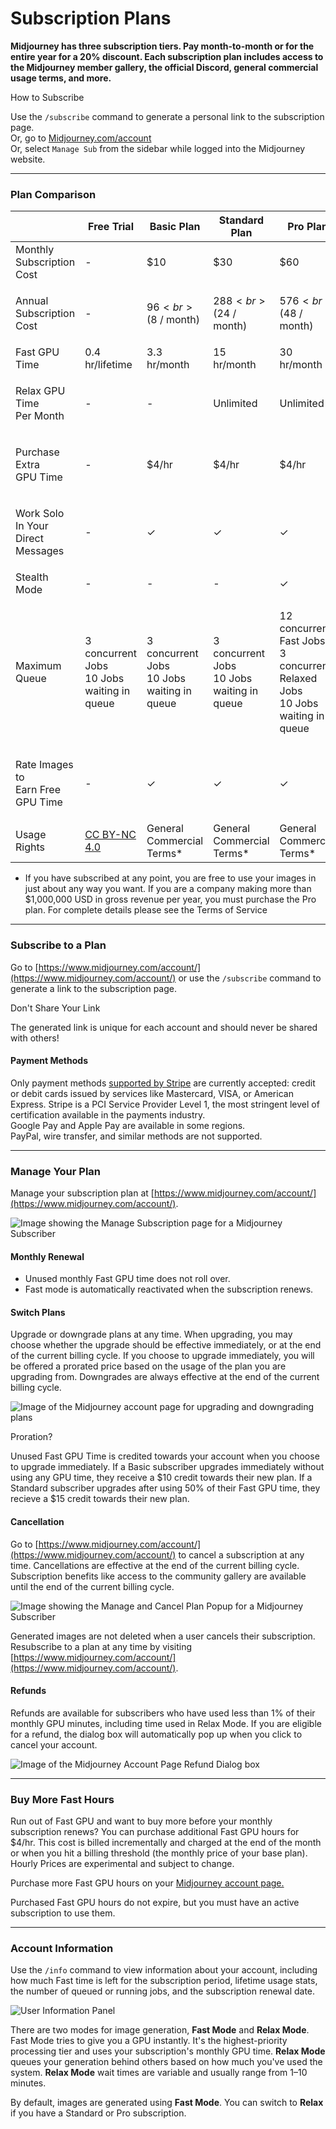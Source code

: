 # Subscription Plans

**Midjourney has three subscription tiers. Pay month-to-month or for the entire year for a 20% discount. Each subscription plan includes access to the Midjourney member gallery, the official Discord, general commercial usage terms, and more.**

How to Subscribe

Use the `/subscribe` command to generate a personal link to the subscription page.\
Or, go to [Midjourney.com/account](https://www.midjourney.com/account/)\
Or, select `Manage Sub` from the sidebar while logged into the Midjourney website.

***

### Plan Comparison <a href="#plan-comparison" id="plan-comparison"></a>

|                                             | Free Trial                                                     | Basic Plan                                           | Standard Plan                                        | Pro Plan                                                                                |
| ------------------------------------------- | -------------------------------------------------------------- | ---------------------------------------------------- | ---------------------------------------------------- | --------------------------------------------------------------------------------------- |
| Monthly Subscription Cost                   | -                                                              | $10                                                  | $30                                                  | $60                                                                                     |
| Annual Subscription Cost                    | -                                                              | <p>$96<br>($8 / month)</p>                           | <p>$288<br>($24 / month)</p>                         | <p>$576<br>($48 / month)</p>                                                            |
| Fast GPU Time                               | 0.4 hr/lifetime                                                | 3.3 hr/month                                         | 15 hr/month                                          | 30 hr/month                                                                             |
| <p>Relax GPU Time<br>Per Month</p>          | -                                                              | -                                                    | Unlimited                                            | Unlimited                                                                               |
| <p>Purchase Extra<br>GPU Time</p>           | -                                                              | $4/hr                                                | $4/hr                                                | $4/hr                                                                                   |
| <p>Work Solo In Your<br>Direct Messages</p> | -                                                              | ✓                                                    | ✓                                                    | ✓                                                                                       |
| Stealth Mode                                | -                                                              | -                                                    | -                                                    | ✓                                                                                       |
| Maximum Queue                               | <p>3 concurrent Jobs<br>10 Jobs waiting in queue</p>           | <p>3 concurrent Jobs<br>10 Jobs waiting in queue</p> | <p>3 concurrent Jobs<br>10 Jobs waiting in queue</p> | <p>12 concurrent Fast Jobs<br>3 concurrent Relaxed Jobs<br>10 Jobs waiting in queue</p> |
| <p>Rate Images to<br>Earn Free GPU Time</p> | -                                                              | ✓                                                    | ✓                                                    | ✓                                                                                       |
| Usage Rights                                | [CC BY-NC 4.0](http://creativecommons.org/licenses/by-nc/4.0/) | General Commercial Terms\*                           | General Commercial Terms\*                           | General Commercial Terms\*                                                              |

* If you have subscribed at any point, you are free to use your images in just about any way you want. If you are a company making more than $1,000,000 USD in gross revenue per year, you must purchase the Pro plan. For complete details please see the Terms of Service

***

### Subscribe to a Plan <a href="#subscribe-to-a-plan" id="subscribe-to-a-plan"></a>

Go to [https://www.midjourney.com/account/](https://www.midjourney.com/account/) or use the `/subscribe` command to generate a link to the subscription page.

Don't Share Your Link

The generated link is unique for each account and should never be shared with others!

#### Payment Methods

Only payment methods [supported by Stripe](https://stripe.com/docs/payments/cards/supported-card-brands) are currently accepted: credit or debit cards issued by services like Mastercard, VISA, or American Express. Stripe is a PCI Service Provider Level 1, the most stringent level of certification available in the payments industry.\
Google Pay and Apple Pay are available in some regions.\
PayPal, wire transfer, and similar methods are not supported.

***

### Manage Your Plan <a href="#manage-your-plan" id="manage-your-plan"></a>

Manage your subscription plan at [https://www.midjourney.com/account/](https://www.midjourney.com/account/).

![Image showing the Manage Subscription page for a Midjourney Subscriber](https://cdn.document360.io/3040c2b6-fead-4744-a3a9-d56d621c6c7e/Images/Documentation/MJ\_AccountPage.png)

#### Monthly Renewal

* Unused monthly Fast GPU time does not roll over.
* Fast mode is automatically reactivated when the subscription renews.

#### Switch Plans

Upgrade or downgrade plans at any time. When upgrading, you may choose whether the upgrade should be effective immediately, or at the end of the current billing cycle. If you choose to upgrade immediately, you will be offered a prorated price based on the usage of the plan you are upgrading from. Downgrades are always effective at the end of the current billing cycle.

![Image of the Midjourney account page for upgrading and downgrading plans](https://cdn.document360.io/3040c2b6-fead-4744-a3a9-d56d621c6c7e/Images/Documentation/MJ\_Plan\_Upgrade.png)

Proration?

Unused Fast GPU Time is credited towards your account when you choose to upgrade immediately. If a Basic subscriber upgrades immediately without using any GPU time, they receive a $10 credit towards their new plan. If a Standard subscriber upgrades after using 50% of their Fast GPU time, they recieve a $15 credit towards their new plan.

#### Cancellation

Go to [https://www.midjourney.com/account/](https://www.midjourney.com/account/) to cancel a subscription at any time. Cancellations are effective at the end of the current billing cycle. Subscription benefits like access to the community gallery are available until the end of the current billing cycle.

![Image showing the Manage and Cancel Plan Popup for a Midjourney Subscriber](https://cdn.document360.io/3040c2b6-fead-4744-a3a9-d56d621c6c7e/Images/Documentation/MJ\_CancelPlan.png)

Generated images are not deleted when a user cancels their subscription. Resubscribe to a plan at any time by visiting [https://www.midjourney.com/account/](https://www.midjourney.com/account/).

#### Refunds

Refunds are available for subscribers who have used less than 1% of their monthly GPU minutes, including time used in Relax Mode. If you are eligible for a refund, the dialog box will automatically pop up when you click to cancel your account.

![Image of the Midjourney Account Page Refund Dialog box](https://cdn.document360.io/3040c2b6-fead-4744-a3a9-d56d621c6c7e/Images/Documentation/MJ\_PlanRefund.png)

***

### Buy More Fast Hours <a href="#buy-more-fast-hours" id="buy-more-fast-hours"></a>

Run out of Fast GPU and want to buy more before your monthly subscription renews? You can purchase additional Fast GPU hours for $4/hr. This cost is billed incrementally and charged at the end of the month or when you hit a billing threshold (the monthly price of your base plan). Hourly Prices are experimental and subject to change.

Purchase more Fast GPU hours on your [Midjourney account page.](http://www.midjourney.com/account)

Purchased Fast GPU hours do not expire, but you must have an active subscription to use them.

***

### Account Information <a href="#account-information" id="account-information"></a>

Use the `/info` command to view information about your account, including how much Fast time is left for the subscription period, lifetime usage stats, the number of queued or running jobs, and the subscription renewal date.

![User Information Panel](https://cdn.document360.io/3040c2b6-fead-4744-a3a9-d56d621c6c7e/Images/Documentation/MJ\_Command\_Info\_Result.png)

There are two modes for image generation, **Fast Mode** and **Relax Mode**. Fast Mode tries to give you a GPU instantly. It's the highest-priority processing tier and uses your subscription's monthly GPU time. **Relax Mode** queues your generation behind others based on how much you've used the system. **Relax Mode** wait times are variable and usually range from 1–10 minutes.

By default, images are generated using **Fast Mode**. You can switch to **Relax** if you have a Standard or Pro subscription.
